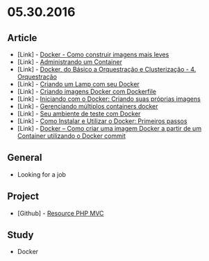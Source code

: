 # 05.30.2016

## Article

- \[Link\] - [Docker - Como construir imagens mais leves](http://cauealves.com/docker-como-construir-imagens-mais-leves)
- \[Link\] - [Administrando um Container](http://www.mundodocker.com.br/administrando-um-container/)
- \[Link\] - [Docker, do Básico a Orquestração e Clusterização - 4. Orquestração ](http://dumpscerebrais.com.br/2015/03/docker-do-basico-a-orquestracao-e-clusterizacao-orquestracao.html)
- \[Link\] - [Criando um Lamp com seu Docker](http://imasters.com.br/desenvolvimento/criando-um-lamp-com-seu-docker/)
- \[Link\] - [Criando imagens Docker com Dockerfile](https://www.vivaolinux.com.br/artigo/Criando-imagens-Docker-com-Dockerfile)
- \[Link\] - [Iniciando com o Docker: Criando suas próprias imagens](http://tableless.com.br/iniciando-com-o-docker-criando-suas-proprias-imagens/)
- \[Link\] - [Gerenciando múltiplos containers docker](http://techfree.com.br/2016/04/gerenciando-multiplos-containers-docker/)
- \[Link\] - [Seu ambiente de teste com Docker](http://keeptesting.com.br/2014/11/25/seu-ambiente-de-teste-com-docker/)
- \[Link\] - [Como Instalar e Utilizar o Docker: Primeiros passos](https://www.digitalocean.com/community/tutorials/como-instalar-e-utilizar-o-docker-primeiros-passos-pt)
- \[Link\] - [Docker – Como criar uma imagem Docker a partir de um Container utilizando o Docker commit](http://devopslab.com.br/docker-como-criar-uma-imagem-docker-a-partir-de-um-container-utilizando-o-docker-commit/)


## General 

- Looking for a job


## Project

- \[Github\] - [Resource PHP MVC](https://github.com/resource-solutions/resource-php-mvc)


## Study

- Docker
